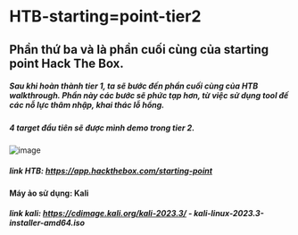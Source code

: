 # HTB-starting=point-tier2
## Phần thứ ba và là phần cuối cùng của starting point Hack The Box.
##### Sau khi hoàn thành tier 1, ta sẽ bước đến phần cuối cùng của HTB walkthrough. Phần này các bước sẽ phức tạp hơn, từ việc sử dụng tool đế các nỗ lực thâm nhập, khai thác lỗ hổng.
##### 4 target đầu tiên sẽ được mình demo trong tier 2.
![image](https://github.com/WildSaul/HTB_StartingPoint_FreeMachines_AllTiers/assets/155133173/786f8886-4165-472e-86c2-e5a7a83053c6)
##### link HTB: https://app.hackthebox.com/starting-point
#### Máy ảo sử dụng: Kali
##### link kali: https://cdimage.kali.org/kali-2023.3/ - kali-linux-2023.3-installer-amd64.iso
